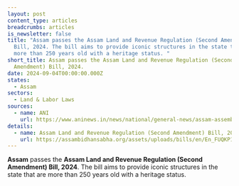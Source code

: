 ```yaml
---
layout: post
content_type: articles
breadcrumbs: articles
is_newsletter: false
title: "Assam passes the Assam Land and Revenue Regulation (Second Amendment)
  Bill, 2024. The bill aims to provide iconic structures in the state that are
  more than 250 years old with a heritage status. "
short_title: Assam passes the Assam Land and Revenue Regulation (Second
  Amendment) Bill, 2024.
date: 2024-09-04T00:00:00.000Z
states:
  - Assam
sectors:
  - Land & Labor Laws
sources:
  - name: ANI
    url: https://www.aninews.in/news/national/general-news/assam-assembly-passes-land-and-revenue-regulation-bill-to-safeguard-heritage-sites20240829213649/
details:
  - name: Assam Land and Revenue Regulation (Second Amendment) Bill, 2024
    url: https://assambidhansabha.org/assets/uploads/bills/en/En_FUQKP1724769774.pdf
---
```

**Assam** passes the **Assam Land and Revenue Regulation (Second Amendment) Bill, 2024**. The bill aims to provide iconic structures in the state that are more than 250 years old with a heritage status. 
